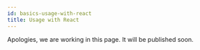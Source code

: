 ```yaml
---
id: basics-usage-with-react
title: Usage with React
---
```


Apologies, we are working in this page. It will be published soon.
